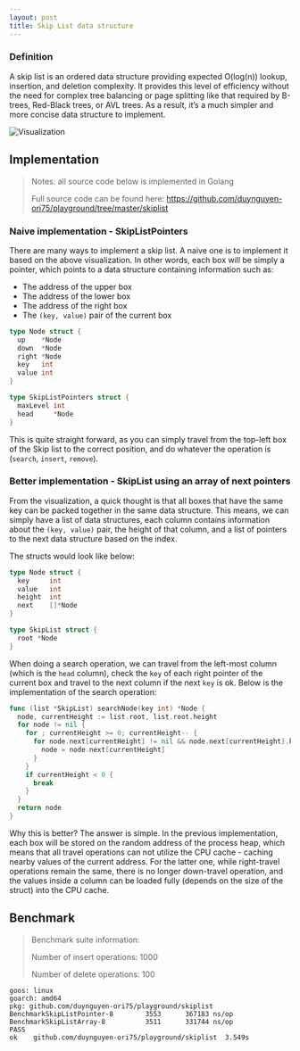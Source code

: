 ```yaml
---
layout: post
title: Skip List data structure
---
```


### Definition

A skip list is an ordered data structure providing expected O(log(n)) lookup, insertion, and deletion complexity. It provides this level of efficiency without the need for complex tree balancing or page splitting like that required by B-trees, Red-Black trees, or AVL trees. As a result, it’s a much simpler and more concise data structure to implement.

![Visualization](https://upload.wikimedia.org/wikipedia/commons/thumb/8/86/Skip_list.svg/800px-Skip_list.svg.png "Skip list")

## Implementation

> Notes: all source code below is implemented in Golang
>
> Full source code can be found here: https://github.com/duynguyen-ori75/playground/tree/master/skiplist

### Naive implementation - SkipListPointers

There are many ways to implement a skip list. A naive one is to implement it based on the above visualization. In other words, each box will be simply a pointer, which points to a data structure containing information such as:

- The address of the upper box
- The address of the lower box
- The address of the right box
- The `(key, value)` pair of the current box

```go
type Node struct {
  up    *Node
  down  *Node
  right *Node
  key   int
  value int
}

type SkipListPointers struct {
  maxLevel int
  head     *Node
}
```

This is quite straight forward, as you can simply travel from the top-left box of the Skip list to the correct position, and do whatever the operation is (`search`, `insert`, `remove`).

### Better implementation - SkipList using an array of next pointers

From the visualization, a quick thought is that all boxes that have the same key can be packed together in the same data structure. This means, we can simply have a list of data structures, each column contains information about the `(key, value)` pair, the height of that column, and a list of pointers to the next data structure based on the index.

The structs would look like below:

```go
type Node struct {
  key     int
  value   int
  height  int
  next    []*Node
}

type SkipList struct {
  root *Node
}
```

When doing a search operation, we can travel from the left-most column (which is the `head` column), check the `key` of each right pointer of the current box and travel to the next column if the next `key` is ok. Below is the implementation of the search operation:

```go
func (list *SkipList) searchNode(key int) *Node {
  node, currentHeight := list.root, list.root.height
  for node != nil {
    for ; currentHeight >= 0; currentHeight-- {
      for node.next[currentHeight] != nil && node.next[currentHeight].key <= key {
        node = node.next[currentHeight]
      }
    }
    if currentHeight < 0 {
      break
    }
  }
  return node
}
```

Why this is better? The answer is simple. In the previous implementation, each box will be stored on the random address of the process heap, which means that all travel operations can not utilize the CPU cache - caching nearby values of the current address. For the latter one, while right-travel operations remain the same, there is no longer down-travel operation, and the values inside a column can be loaded fully (depends on the size of the struct) into the CPU cache.

## Benchmark

> Benchmark suite information:
>
> Number of insert operations: 1000
>
> Number of delete operations: 100

```
goos: linux
goarch: amd64
pkg: github.com/duynguyen-ori75/playground/skiplist
BenchmarkSkipListPointer-8        3553      367183 ns/op
BenchmarkSkipListArray-8          3511      331744 ns/op
PASS
ok    github.com/duynguyen-ori75/playground/skiplist  3.549s
```